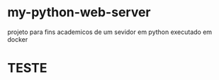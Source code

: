 # my-python-web-server
projeto para fins academicos de um sevidor em python executado em docker

# TESTE